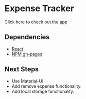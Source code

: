 # Expense Tracker

Click [here](https://ioannis-sporidis.github.io/ra-expense-tracker/) to check out the app

## Dependencies

- [React](https://reactjs.org/)
- [NPM gh-pages](https://www.npmjs.com/package/gh-pages)

## Next Steps
- Use Material-UI.
- Add remove expense functionality.
- Add local storage functionality.
